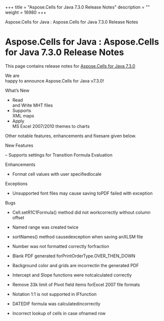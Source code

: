 +++
title = "Aspose.Cells for Java 7.3.0 Release Notes" 
description = "" 
weight = 16980 
+++

Aspose.Cells for Java : Aspose.Cells for Java 7.3.0 Release Notes  

# Aspose.Cells for Java : Aspose.Cells for Java 7.3.0 Release Notes


This page contains release notes for [Aspose.Cells for Java 7.3.0](http://www.aspose.com/downloads/cells/java/new-releases/aspose.cells-for-java-7.3.0/)

We are  
happy to announce Aspose.Cells for Java v7.3.0!

What’s New

*   Read  
    and Write MHT files
*   Supports  
    XML maps
*   Apply  
    MS Excel 2007/2010 themes to charts

Other notable features, enhancements and fixesare given below.

New Features

– Supports settings for Transition Formula Evaluation

Enhancements

*   Format cell values with user specifiedlocale

Exceptions

*   Unsupported font files may cause saving toPDF failed with exception

Bugs

*   Cell.setR1C1Formula() method did not workcorrectly without column offset

*   Named range was created twice

*   sortNames() method causedexception when saving anXLSM file

*   Number was not formatted correctly forfraction

*   Blank PDF generated forPrintOrderType.OVER\_THEN\_DOWN

*   Background color and grids are incorrectin the generated PDF

*   Intercept and Slope functions were notcalculated correctly

*   Remove 33k limit of Pivot field items forExcel 2007 file formats

*   Notation 1:1 is not supported in IFfunction

*   DATEDIF formula was calculatedincorrectly

*   Incorrect lookup of cells in case ofnamed row

